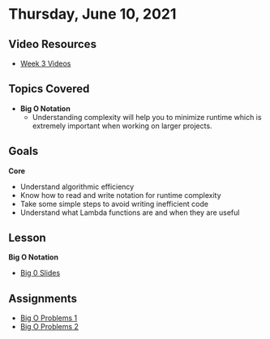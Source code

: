 # Thursday, June 10, 2021

## Video Resources
- [Week 3 Videos](https://www.youtube.com/watch?v=sMKRM6f99Dk&list=PLu0CiQ7bzwEQFbl_8DTrMyfgD5OmMjVhM)

## Topics Covered
- **Big O Notation**
  - Understanding complexity will help you to minimize runtime which is extremely important when working on larger projects.

## Goals
**Core**
- Understand algorithmic efficiency
- Know how to read and write notation for runtime complexity
- Take some simple steps to avoid writing inefficient code
- Understand what Lambda functions are and when they are useful

## Lesson
**Big O Notation**
- [Big 0 Slides](https://docs.google.com/presentation/d/1RNYAhAkNF3-UR9rzlBOaWJ0fyYundS0TAGXEYRv-Ybo/edit#slide=id.g22ef87eb09_0_23)

## Assignments
- [Big O Problems 1](https://github.com/oscarplatoon/big-o)
- [Big O Problems 2](https://github.com/oscarplatoon/big-o-II)

